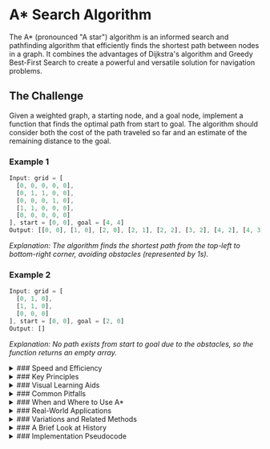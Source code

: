 # A* Search Algorithm

The A* (pronounced "A star") algorithm is an informed search and pathfinding algorithm that efficiently finds the shortest path between nodes in a graph. It combines the advantages of Dijkstra's algorithm and Greedy Best-First Search to create a powerful and versatile solution for navigation problems.

## The Challenge

Given a weighted graph, a starting node, and a goal node, implement a function that finds the optimal path from start to goal. The algorithm should consider both the cost of the path traveled so far and an estimate of the remaining distance to the goal.

### Example 1

```js
Input: grid = [
  [0, 0, 0, 0, 0],
  [0, 1, 1, 0, 0],
  [0, 0, 0, 1, 0],
  [1, 1, 0, 0, 0],
  [0, 0, 0, 0, 0]
], start = [0, 0], goal = [4, 4]
Output: [[0, 0], [1, 0], [2, 0], [2, 1], [2, 2], [3, 2], [4, 2], [4, 3], [4, 4]]
```

_Explanation: The algorithm finds the shortest path from the top-left to bottom-right corner, avoiding obstacles (represented by 1s)._

### Example 2

```js
Input: grid = [
  [0, 1, 0],
  [1, 1, 0],
  [0, 0, 0]
], start = [0, 0], goal = [2, 0]
Output: []
```

_Explanation: No path exists from start to goal due to the obstacles, so the function returns an empty array._

<details>
<summary>
### Speed and Efficiency
</summary>

A* balances thoroughness with efficiency:

- **Time Complexity**:
  - **Worst Case:** O(b^d) where b is the branching factor and d is the depth of the goal node.
  - **Average Case:** Depends on the heuristic function's accuracy. With a good heuristic, A* can be significantly faster than Dijkstra's algorithm.
- **Space Complexity:** O(b^d) as it needs to store all generated nodes.

The efficiency of A* heavily depends on the quality of the heuristic function used. A perfect heuristic will lead directly to the goal without exploring unnecessary nodes[^2][^3].
</details>
<details>
<summary>
### Key Principles
</summary>

A* is built on several fundamental concepts:

- **Evaluation Function:** Uses f(n) = g(n) + h(n), where g(n) is the cost from start to node n, and h(n) is the estimated cost from n to the goal[^1][^5].

- **Heuristic Function:** The algorithm's power comes from its heuristic, which estimates the distance to the goal. Common heuristics include:
  - **Manhattan Distance:** Sum of horizontal and vertical distances
  - **Euclidean Distance:** Straight-line distance
  - **Diagonal Distance:** Accounts for diagonal movement costs

- **Admissibility:** If the heuristic never overestimates the cost to the goal, A* guarantees an optimal solution[^6].

- **Priority Queue:** Maintains nodes to be explored, prioritized by their f-value[^7].
</details>
<details>
<summary>
### Visual Learning Aids
</summary>

For those who benefit from visual explanations, consider checking out these resources for interactive and animated guides:

- [A* Pathfinding Algorithm Visualization](https://www.youtube.com/watch?v=-L-WgKMFuhE) - Clear visual explanation of how A* works
- [Interactive Pathfinding Visualizer](https://algorithmvisualiser.netlify.app) - Tool to visualize A* and other pathfinding algorithms[^8]
- [Red Blob Games A* Introduction](https://www.redblobgames.com/pathfinding/a-star/introduction.html) - Interactive tutorial with excellent visualizations[^9]
- [Pathfinding Algorithm Visualization Tool](https://github.com/FreitasGa/pathfinder) - Interactive tool to visualize A* with different heuristics[^4]

</details>
<details>
<summary>
### Common Pitfalls
</summary>

When implementing or using A*, be mindful of these common challenges:

- **Poor Heuristic Selection:** Using a heuristic that overestimates costs can lead to suboptimal paths.

- **Inefficient Priority Queue Implementation:** The performance of A* heavily depends on efficient priority queue operations.

- **Memory Limitations:** For large graphs, A* can consume significant memory as it stores all explored nodes.

- **Grid-Based Implementation Issues:** Handling diagonal movement and edge cases requires careful consideration.

- **Inconsistent Heuristics:** Can lead to re-exploration of nodes and reduced efficiency.
</details>
<details>
<summary>
### When and Where to Use A*
</summary>

A* is ideal in scenarios such as:

- **Pathfinding in Games:** Finding optimal routes for characters through complex environments[^4].

- **Robot Navigation:** Planning paths for robots in warehouses or other environments[^2].

- **GPS and Mapping Applications:** Finding shortest routes between locations[^2].

- **Puzzle Solving:** Solving problems like the 8-puzzle or 15-puzzle.

However, it may not be the best choice for:

- **Very Large Graphs:** Where memory constraints become significant.

- **Dynamic Environments:** Where the graph structure changes frequently.

- **When Optimality Isn't Required:** Simpler algorithms might be faster if an approximate solution is acceptable.
</details>
<details>
<summary>
### Real-World Applications
</summary>

A* isn't just a theoretical concept—it's used in many practical areas, including:

- **Video Games:** Used extensively for NPC movement and pathfinding in games[^1].

- **Robotics:** Path planning for autonomous robots and vehicles[^2].

- **Geographic Information Systems (GIS):** Finding optimal routes in map applications[^2].

- **Network Routing:** Finding efficient paths in computer networks.

- **Artificial Intelligence:** Used as a component in more complex AI systems.
</details>
<details>
<summary>
### Variations and Related Methods
</summary>

Several specialized algorithms extend or modify A*:

- **IDA* (Iterative Deepening A*):** Uses less memory by performing depth-first searches with increasing cost limits.

- **D* (Dynamic A*):** Designed for environments where the graph changes during traversal.

- **Bidirectional A*:** Searches from both start and goal simultaneously.

- **Jump Point Search:** An optimization of A* for uniform-cost grid maps.

- **Theta*:** Allows paths to cut corners for smoother routes.
</details>
<details>
<summary>
### A Brief Look at History
</summary>

A* was first described in 1968 by Peter Hart, Nils Nilsson, and Bertram Raphael at the Stanford Research Institute. It was created as an extension of Dijkstra's algorithm, incorporating heuristics to improve performance. Over the decades, it has become one of the most widely used pathfinding algorithms due to its balance of efficiency and optimality. Its influence extends beyond computer science into robotics, artificial intelligence, and game development, cementing its place as a fundamental algorithm in the field.

</details>
<details>
<summary>
### Implementation Pseudocode
</summary>

```
function A_Star(start, goal):
    // Initialize open and closed lists
    openList = [start]  // Nodes to be evaluated
    closedList = []     // Nodes already evaluated
    
    // Initialize node properties
    start.g = 0         // Cost from start to start is 0
    start.h = heuristic(start, goal)  // Estimate to goal
    start.f = start.g + start.h       // Total estimated cost
    start.parent = null  // For path reconstruction
    
    while openList is not empty:
        // Get node with lowest f value
        current = node in openList with lowest f value
        
        // Check if we've reached the goal
        if current = goal:
            return reconstruct_path(current)
            
        // Move current node from open to closed list
        remove current from openList
        add current to closedList
        
        // Check all neighboring nodes
        for each neighbor of current:
            if neighbor in closedList:
                continue  // Skip already evaluated nodes
                
            // Calculate tentative g score
            tentative_g = current.g + distance(current, neighbor)
            
            if neighbor not in openList:
                add neighbor to openList
            else if tentative_g >= neighbor.g:
                continue  // This path is not better
                
            // This path is the best so far
            neighbor.parent = current
            neighbor.g = tentative_g
            neighbor.h = heuristic(neighbor, goal)
            neighbor.f = neighbor.g + neighbor.h
            
    return failure  // No path exists
    
function reconstruct_path(current):
    path = []
    while current is not null:
        add current to beginning of path
        current = current.parent
    return path
```

This pseudocode outlines the core steps of the A* algorithm, from initialization to path reconstruction.
</details>
